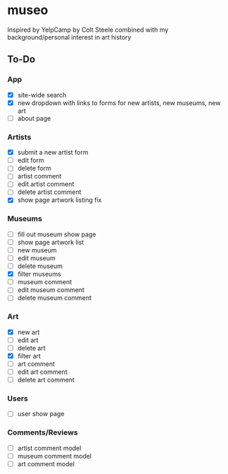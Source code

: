 # museo

Inspired by YelpCamp by Colt Steele combined with my background/personal interest in art history

## To-Do
### App
- [x] site-wide search
- [x] new dropdown with links to forms for new artists, new museums, new art
- [ ] about page

### Artists
- [x] submit a new artist form
- [ ] edit form
- [ ] delete form
- [ ] artist comment
- [ ] edit artist comment
- [ ] delete artist comment
- [x] show page artwork listing fix

### Museums
- [ ] fill out museum show page
- [ ] show page artwork list
- [ ] new museum
- [ ] edit museum
- [ ] delete museum
- [x] filter museums
- [ ] museum comment
- [ ] edit museum comment
- [ ] delete museum comment

### Art
- [x] new art
- [ ] edit art
- [ ] delete art
- [x] filter art
- [ ] art comment
- [ ] edit art comment
- [ ] delete art comment

### Users
- [ ] user show page

### Comments/Reviews
- [ ] artist comment model
- [ ] museum comment model
- [ ] art comment model